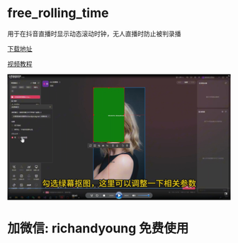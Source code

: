 # free_rolling_time
用于在抖音直播时显示动态滚动时钟，无人直播时防止被判录播

 [下载地址](https://wwzs.lanzoup.com/iFdOe2ib5uqd)

 [视频教程](https://www.bilibili.com/video/BV1k3kjYZEcW)


![图片介绍](https://github.com/mrxx/free_rolling_time/blob/main/source/20241218160808.png?raw=true)



# 加微信: richandyoung 免费使用

